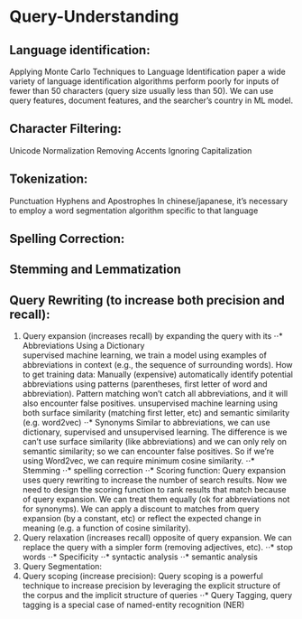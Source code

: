 # Query-Understanding

## Language identification:
Applying Monte Carlo Techniques to Language Identification paper a wide variety of language identification algorithms perform poorly for inputs of fewer than 50 characters (query size usually less than 50).
We can use query features, document features, and the searcher’s country in ML model. 
## Character Filtering:
Unicode Normalization
Removing Accents
Ignoring Capitalization
## Tokenization:
Punctuation
Hyphens and Apostrophes
In chinese/japanese, it’s necessary to employ a word segmentation algorithm specific to that language
## Spelling Correction:
## Stemming and Lemmatization
## Query Rewriting (to increase both precision and recall):
1. Query expansion (increases recall) by expanding the query with its
⋅⋅* Abbreviations
Using a Dictionary	
supervised machine learning, we train a model using examples of abbreviations in context (e.g., the sequence of surrounding words). How to get training data:
Manually (expensive)
automatically identify potential abbreviations using patterns (parentheses, first letter of word and abbreviation). Pattern matching won’t catch all abbreviations, and it will also encounter false positives.
unsupervised machine learning using both surface similarity (matching first letter, etc) and  semantic similarity (e.g. word2vec)
⋅⋅* Synonyms
Similar to abbreviations, we can use dictionary, supervised and unsupervised learning. The difference is we can’t use surface similarity (like abbreviations) and we can only rely on semantic similarity; so we can encounter false positives. So if we’re using Word2vec, we can require minimum cosine similarity.
⋅⋅* Stemming 
⋅⋅* spelling correction
⋅⋅* Scoring function: Query expansion uses query rewriting to increase the number of search results. Now we need to design the scoring function to rank results that match because of query expansion. 
We can treat them equally (ok for abbreviations not for synonyms). 
We can apply a discount to matches from query expansion (by a constant, etc) or reflect the expected change in meaning (e.g. a function of cosine similarity).
2. Query relaxation (increases recall) opposite of query expansion. We can replace the query with a simpler form (removing adjectives, etc).
⋅⋅* stop words
⋅⋅* Specificity
⋅⋅* syntactic analysis
⋅⋅* semantic analysis
3. Query Segmentation:
4. Query scoping (increase precision): Query scoping is a powerful technique to increase precision by leveraging the explicit structure of the corpus and the implicit structure of queries
⋅⋅* Query Tagging, query tagging is a special case of named-entity recognition (NER)

